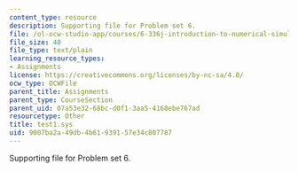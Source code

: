 ```yaml
---
content_type: resource
description: Supporting file for Problem set 6.
file: /ol-ocw-studio-app/courses/6-336j-introduction-to-numerical-simulation-sma-5211-fall-2003/9007ba2a49db4b61939157e34c807787_test1.sys
file_size: 40
file_type: text/plain
learning_resource_types:
- Assignments
license: https://creativecommons.org/licenses/by-nc-sa/4.0/
ocw_type: OCWFile
parent_title: Assignments
parent_type: CourseSection
parent_uid: 07a53e32-68bc-d0f1-3aa5-4168ebe767ad
resourcetype: Other
title: test1.sys
uid: 9007ba2a-49db-4b61-9391-57e34c807787
---
```

Supporting file for Problem set 6.